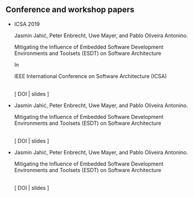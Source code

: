 ## Conference and workshop papers
* <p class="conferencePaperInput">
    <p class="conferenceAbbreviation">ICSA 2019</p> 
    <p class="conferenceAuthors"> Jasmin Jahić, Peter Enbrecht, Uwe Mayer, and Pablo Oliveira Antonino. </p>
    <p class="conferenceArticleTitle"> Mitigating the Influence of Embedded Software Development Environments and Toolsets (ESDT) on Software Architecture </p>
    In
    <p class="conferenceName">IEEE International Conference on Software Architecture (ICSA)</p>
    <p class="conferenceDate"></p>
    <p class="conferenceNote"></p>
    <br/> 
    [ DOI | slides ]
  </p>
* <p class="conferenceAbbreviation"></p> 
  <p class="conferenceAuthors"> Jasmin Jahić, Peter Enbrecht, Uwe Mayer, and Pablo Oliveira Antonino. </p>
  <p class="conferenceTitle"> Mitigating the Influence of Embedded Software Development Environments and Toolsets (ESDT) on Software Architecture </p>
  <p class="conferenceDate"></p>
  <br/> 
  [ DOI | slides ]
* <p class="conferenceAbbreviation"></p> 
  <p class="conferenceAuthors"> Jasmin Jahić, Peter Enbrecht, Uwe Mayer, and Pablo Oliveira Antonino. </p>
  <p class="conferenceTitle"> Mitigating the Influence of Embedded Software Development Environments and Toolsets (ESDT) on Software Architecture </p>
  <p class="conferenceDate"></p>
  <br/> 
  [ DOI | slides ]
  
